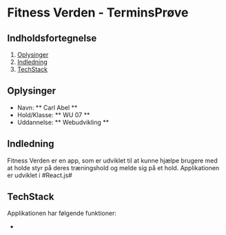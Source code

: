 # Fitness Verden - TerminsPrøve

## Indholdsfortegnelse

1. [Oplysinger](#Oplysinger)
2. [Indledning](#Indledning)
3. [TechStack](#TechStack)

## Oplysinger

- Navn: ** Carl Abel **
- Hold/Klasse: ** WU 07 **
- Uddannelse: ** Webudvikling **

## Indledning

Fitness Verden er en app, som er udviklet til at kunne hjælpe brugere med at holde styr på deres træningshold og melde sig på et hold. Applikationen er udviklet i #React.js#

## TechStack

Applikationen har følgende funktioner:

-
